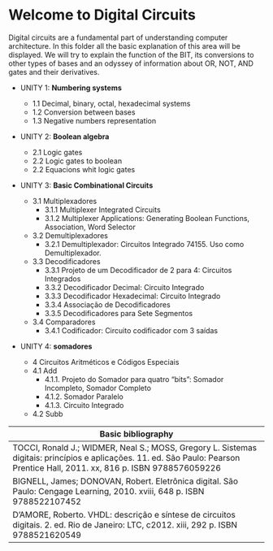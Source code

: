 # Welcome to Digital Circuits
Digital circuits are a fundamental part of understanding computer architecture. In this folder all the basic explanation of this area will be displayed. We will try to explain the function of the BIT, its conversions to other types of bases and an odyssey of information about OR, NOT, AND gates and their derivatives.

* UNITY 1: **Numbering systems** 
    * 1.1 Decimal, binary, octal, hexadecimal systems
    * 1.2 Conversion between bases
    * 1.3 Negative numbers representation
    
* UNITY 2: **Boolean algebra**    
	* 2.1 Logic gates
	* 2.2 Logic gates to boolean
	* 2.2 Equacions whit logic gates
	
* UNITY 3: **Basic Combinational Circuits** 
	* 3.1 Multiplexadores 
		* 3.1.1 Multiplexer Integrated Circuits
		* 3.1.2 Multiplexer Applications: Generating Boolean Functions, Association, Word Selector
	* 3.2 Demultiplexadores
		* 3.2.1 Demultiplexador: Circuitos Integrado 74155. Uso como Demultiplexador. 
	* 3.3 Decodificadores
		* 3.3.1 Projeto de um Decodificador de 2 para 4: Circuitos Integrados 
		* 3.3.2 Decodificador Decimal: Circuito Integrado
		* 3.3.3 Decodificador Hexadecimal: Circuito Integrado 
		* 3.3.4 Associação de Decodificadores 
		* 3.3.5 Decodificadores para Sete Segmentos 
	* 3.4 Comparadores
		* 3.4.1 Codificador: Circuito codificador com 3 saídas 	
* UNITY 4: **somadores** 
    * 4 Circuitos Aritméticos e Códigos Especiais 
    * 4.1  Add
        * 4.1.1. Projeto do Somador para quatro “bits”: Somador Incompleto, Somador Completo
        * 4.1.2. Somador Paralelo 
        * 4.1.3. Circuito Integrado
    * 4.2  Subb	



| Basic bibliography                                         |
| ------------------------------------------------------------ |
| TOCCI, Ronald J.; WIDMER, Neal S.; MOSS, Gregory L. Sistemas digitais: princípios e aplicações. 11. ed. São Paulo: Pearson Prentice Hall, 2011. xx, 816 p. ISBN 9788576059226 |
| BIGNELL, James; DONOVAN, Robert. Eletrônica digital. São Paulo: Cengage Learning, 2010. xviii, 648 p. ISBN 9788522107452 |
| D’AMORE, Roberto. VHDL: descrição e síntese de circuitos digitais. 2. ed. Rio de Janeiro: LTC, c2012. xiii, 292 p. ISBN 9788521620549 |

